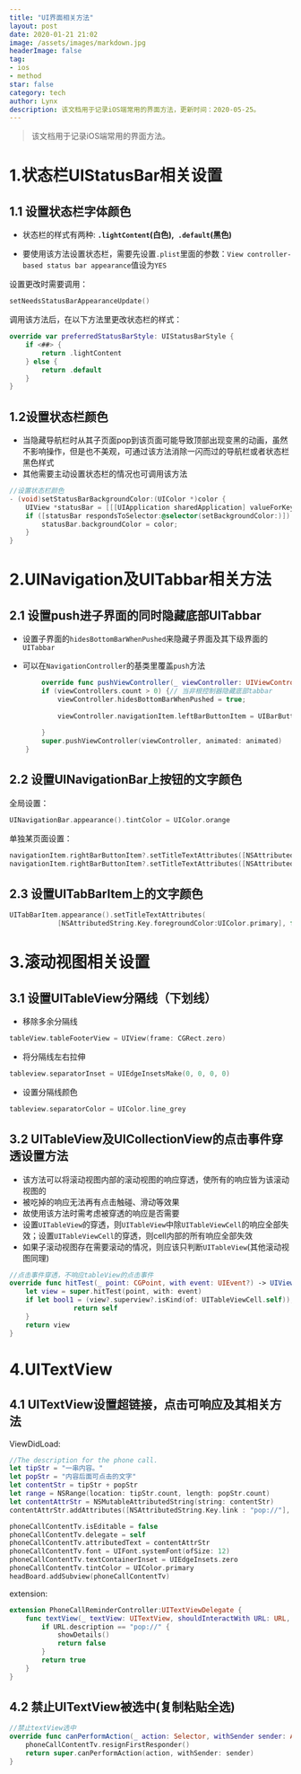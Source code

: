 ```yaml
---
title: "UI界面相关方法"
layout: post
date: 2020-01-21 21:02
image: /assets/images/markdown.jpg
headerImage: false
tag:
- ios
- method
star: false
category: tech
author: Lynx
description: 该文档用于记录iOS端常用的界面方法，更新时间：2020-05-25。
---
```




> 该文档用于记录iOS端常用的界面方法。



# 1.状态栏UIStatusBar相关设置

## 1.1 设置状态栏字体颜色

- 状态栏的样式有两种: **`.lightContent`(白色),` .default`(黑色)**

- 要使用该方法设置状态栏，需要先设置`.plist`里面的参数：`View controller-based status bar appearance`值设为`YES`

设置更改时需要调用：

```swift
setNeedsStatusBarAppearanceUpdate()
```

调用该方法后，在以下方法里更改状态栏的样式：

```swift
override var preferredStatusBarStyle: UIStatusBarStyle {
    if <##> {
        return .lightContent
    } else {
        return .default
    }
}
```



## 1.2设置状态栏颜色

- 当隐藏导航栏时从其子页面pop到该页面可能导致顶部出现变黑的动画，虽然不影响操作，但是也不美观，可通过该方法消除一闪而过的导航栏或者状态栏黑色样式
- 其他需要主动设置状态栏的情况也可调用该方法

```objective-c
//设置状态栏颜色
- (void)setStatusBarBackgroundColor:(UIColor *)color {
    UIView *statusBar = [[[UIApplication sharedApplication] valueForKey:@"statusBarWindow"] valueForKey:@"statusBar"];
    if ([statusBar respondsToSelector:@selector(setBackgroundColor:)]) {
        statusBar.backgroundColor = color;
    }
}
```





# 2.UINavigation及UITabbar相关方法

## 2.1 设置push进子界面的同时隐藏底部UITabbar

- 设置子界面的`hidesBottomBarWhenPushed`来隐藏子界面及其下级界面的`UITabbar`

- 可以在`NavigationController`的基类里覆盖`push`方法

```swift
		override func pushViewController(_ viewController: UIViewController, animated: Bool) {
        if (viewControllers.count > 0) {// 当非根控制器隐藏底部tabbar
            viewController.hidesBottomBarWhenPushed = true;
            
            viewController.navigationItem.leftBarButtonItem = UIBarButtonItem(image: UIImage(named:"back"), style: .plain, target: self, action: #selector(back))
            
        }
        super.pushViewController(viewController, animated: animated)
    }
```



## 2.2 设置UINavigationBar上按钮的文字颜色

全局设置：

```swift
UINavigationBar.appearance().tintColor = UIColor.orange
```

单独某页面设置：

```swift
navigationItem.rightBarButtonItem?.setTitleTextAttributes([NSAttributedString.Key.foregroundColor:UIColor.primary], for:.normal)
navigationItem.rightBarButtonItem?.setTitleTextAttributes([NSAttributedString.Key.foregroundColor:UIColor.primary], for:.highlighted)
```



## 2.3 设置UITabBarItem上的文字颜色

```swift
UITabBarItem.appearance().setTitleTextAttributes(
            [NSAttributedString.Key.foregroundColor:UIColor.primary], for:.selected)
```



# 3.滚动视图相关设置

## 3.1 设置UITableView分隔线（下划线）

- 移除多余分隔线

```swift
tableView.tableFooterView = UIView(frame: CGRect.zero)
```

- 将分隔线左右拉伸

```swift
tableview.separatorInset = UIEdgeInsetsMake(0, 0, 0, 0)
```

- 设置分隔线颜色

```swift
tableview.separatorColor = UIColor.line_grey
```



## 3.2 UITableView及UICollectionView的点击事件穿透设置方法

- 该方法可以将滚动视图内部的滚动视图的响应穿透，使所有的响应皆为该滚动视图的
- 被吃掉的响应无法再有点击触碰、滑动等效果
- 故使用该方法时需考虑被穿透的响应是否需要
- 设置`UITableView`的穿透，则`UITableView`中除`UITableViewCell`的响应全部失效；设置`UITableViewCell`的穿透，则cell内部的所有响应全部失效
- 如果子滚动视图存在需要滚动的情况，则应该只判断`UITableView`(其他滚动视图同理)

~~~swift
//点击事件穿透，不响应tableView的点击事件
override func hitTest(_ point: CGPoint, with event: UIEvent?) -> UIView? {
    let view = super.hitTest(point, with: event)
    if let bool1 = (view?.superview?.isKind(of: UITableViewCell.self)), let bool2 = view?.isKind(of: UITableView.self), bool1 || bool2 {
				return self
    }
    return view
}
~~~



# 4.UITextView

## 4.1 UITextView设置超链接，点击可响应及其相关方法

ViewDidLoad:

```swift
//The description for the phone call.
let tipStr = "一串内容。"
let popStr = "内容后面可点击的文字"
let contentStr = tipStr + popStr
let range = NSRange(location: tipStr.count, length: popStr.count)
let contentAttrStr = NSMutableAttributedString(string: contentStr)
contentAttrStr.addAttributes([NSAttributedString.Key.link : "pop://"], range: range)

phoneCallContentTv.isEditable = false
phoneCallContentTv.delegate = self
phoneCallContentTv.attributedText = contentAttrStr
phoneCallContentTv.font = UIFont.systemFont(ofSize: 12)
phoneCallContentTv.textContainerInset = UIEdgeInsets.zero
phoneCallContentTv.tintColor = UIColor.primary
headBoard.addSubview(phoneCallContentTv)
```

extension:

```swift
extension PhoneCallReminderController:UITextViewDelegate {
    func textView(_ textView: UITextView, shouldInteractWith URL: URL, in characterRange: NSRange) -> Bool {
        if URL.description == "pop://" {
            showDetails()
            return false
        }
        return true
    }
}
```



## 4.2 禁止UITextView被选中(复制粘贴全选)

```swift
//禁止textView选中
override func canPerformAction(_ action: Selector, withSender sender: Any?) -> Bool {
    phoneCallContentTv.resignFirstResponder()
    return super.canPerformAction(action, withSender: sender)
}

```

